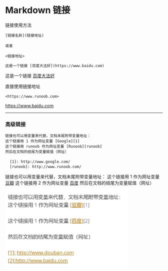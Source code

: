 # Markdown 链接

链接使用方法

```
[链接名称](链接地址)

或者

<链接地址>
```

```
这是一个链接 [百度大法好](https://www.baidu.com)
```

这是一个链接 [百度大法好](https://www.baidu.com)

直接使用链接地址

```
<https://www.runoob.com>
```

<https://www.baidu.com>

------

### 高级链接

```
链接也可以用变量来代替，文档末尾附带变量地址：
这个链接用 1 作为网址变量 [Google][1]
这个链接用 runoob 作为网址变量 [Runoob][runoob]
然后在文档的结尾为变量赋值（网址）

  [1]: http://www.google.com/
  [runoob]: http://www.runoob.com/
```

链接也可以用变量来代替，文档末尾附带变量地址：
这个链接用 1 作为网址变量 [豆瓣][1]
这个链接用 2 作为网址变量 [百度][2]
然后在文档的结尾为变量赋值（网址）

[1]: http://www.douban.com/
[2]: http://www.baidu.com/

<img src="picture.assets/QQ截图20191115094346.jpg" style="float:left;zoom:67%;" />